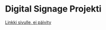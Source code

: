 # Digital Signage Projekti


<a href=http://users.metropolia.fi/~kimbj/raspi/>Linkki sivulle, ei päivity</a>
